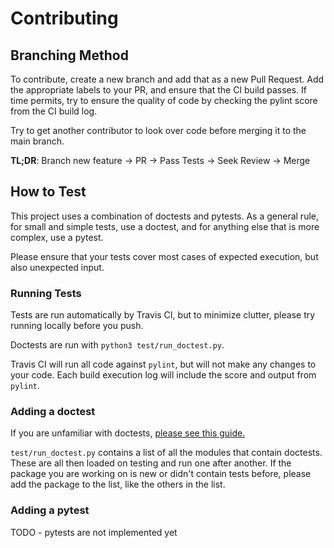 # Contributing

## Branching Method

To contribute, create a new branch and add that as a new Pull Request. Add the 
appropriate labels to your PR, and ensure that the CI build passes. If time permits,
try to ensure the quality of code by checking the pylint score from the CI build log.

Try to get another contributor to look over code before merging it to the main branch.

**TL;DR**: Branch new feature -> PR -> Pass Tests -> Seek Review -> Merge

## How to Test

This project uses a combination of doctests and pytests. As a general rule, for small and 
simple tests, use a doctest, and for anything else that is more complex, use
a pytest.

Please ensure that your tests cover most cases of expected execution, but also unexpected input.

### Running Tests

Tests are run automatically by Travis CI, but to minimize clutter, please try running locally
before you push.

Doctests are run with `python3 test/run_doctest.py`.

Travis CI will run all code against `pylint`, but will not make any changes to your
code. Each build execution log will include the score and output from `pylint`.

### Adding a doctest

If you are unfamiliar with doctests, [please see this guide.][doctest-guide]

`test/run_doctest.py` contains a list of all the modules that contain doctests. These
are all then loaded on testing and run one after another. If the package you are
working on is new or didn't contain tests before, please add the package to the 
list, like the others in the list.

### Adding a pytest

TODO - pytests are not implemented yet

[doctest-guide]: https://pymotw.com/2/doctest/ 